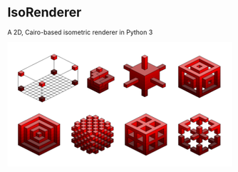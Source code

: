 # IsoRenderer
A 2D, Cairo-based isometric renderer in Python 3

![Python isometric renderer](img/iso.png "Python isometric renderer")
